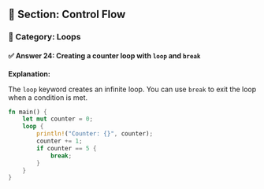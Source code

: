 ## 📘 Section: Control Flow  
### 🔹 Category: Loops  
#### ✅ Answer 24: Creating a counter loop with `loop` and `break`

**Explanation:**

The `loop` keyword creates an infinite loop. You can use `break` to exit the loop when a condition is met.

```rust
fn main() {
    let mut counter = 0;
    loop {
        println!("Counter: {}", counter);
        counter += 1;
        if counter == 5 {
            break;
        }
    }
}
```
